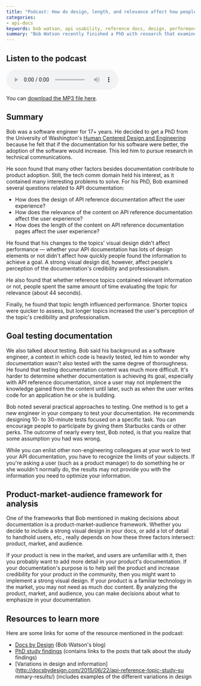 ```yaml
---
title: "Podcast: How do design, length, and relevance affect how people use API reference docs — interview with Bob Watson"
categories:
- api-docs
keywords: bob watson, api usability, reference docs, design, performance, relevance, usability, testing, mythbusing
summary: "Bob Watson recently finished a PhD with research that examined how the design and content of API reference docs affects the user's performance. In this podcast, I talk with Bob about his findings and his other research interests, primarily around goal testing to measure documentation's effectiveness."
---
```


## Listen to the podcast

<p><audio controls="controls"><source src="http://www.podtrac.com/pts/redirect.mp3?http://idratherbetellingstories.com/podcasts/bobwatson_apidocs.mp3" type="audio/mpeg" /></audio></p>

You can <a href="http://www.podtrac.com/pts/redirect.mp3?http://idratherbetellingstories.com/podcasts/bobwatson_apidocs.mp3" alt="Bob Watson podcast on API docs"/>download the MP3 file here</a>.

## Summary

Bob was a software engineer for 17+ years. He decided to get a PhD from the University of Washington's [Human Centered Design and Engineering](http://www.hcde.washington.edu/) because he felt that if the documentation for his software were better, the adoption of the software would increase. This led him to pursue research in technical communications. 

He soon found that many other factors besides documentation contribute to product adoption. Still, the tech comm domain held his interest, as it contained many interesting problems to solve. For his PhD, Bob examined several questions related to API documentation:

* How does the design of API reference documentation affect the user experience?
* How does the relevance of the content on API reference documentation affect the user experience?
* How does the length of the content on API reference documentation pages affect the user experience?

He found that his changes to the topics' visual design didn't affect performance — whether your API documentation has lots of design elements or not didn't affect how quickly people found the information to achieve a goal. A strong visual design did, however, affect people's perception of the documentation's credibility and professionalism.

He also found that whether reference topics contained relevant information or not, people spent the same amount of time evaluating the topic for relevance (about 44 seconds).

Finally, he found that topic length influenced performance. Shorter topics were quicker to assess, but longer topics increased the user's perception of the topic's credibility and professionalism.

## Goal testing documentation

We also talked about testing. Bob said his background as a software engineer, a context in which code is heavily tested, led him to wonder why documentation wasn't also tested with the same degree of thoroughness. He found that testing documentation content was much more difficult. It's harder to determine whether documentation is achieving its goal, especially with API reference documentation, since a user may not implement the knowledge gained from the content until later, such as when the user writes code for an application he or she is building.

Bob noted several practical approaches to testing. One method is to get a new engineer in your company to test your documentation. He recommends designing 10- to 30-minute tests focused on a specific task. You can encourage people to participate by giving them Starbucks cards or other perks. The outcome of nearly every test, Bob noted, is that you realize that some assumption you had was wrong.

While you can enlist other non-engineering colleagues at your work to test your API documentation, you have to recognize the limits of your subjects. If you're asking a user (such as a product manager) to do something he or she wouldn't normally do, the results may not provide you with the information you need to optimize your information.

## Product-market-audience framework for analysis

One of the frameworks that Bob mentioned in making decisions about documentation is a product-market-audience framework. Whether you decide to include a strong visual design in your docs, or add a lot of detail to handhold users, etc., really depends on how these three factors intersect: product, market, and audience.

If your product is new in the market, and users are unfamiliar with it, then you probably want to add more detail in your product's documentation. If your documentation's purpose is to help sell the product and increase credibility for your product in the community, then you might want to implement a strong visual design. If your product is a familiar technology in the market, you may not need as much doc content. By analyzing the product, market, and audience, you can make decisions about what to emphasize in your documentation.

## Resources to learn more

Here are some links for some of the resource mentioned in the podcast:

* [Docs by Design](http://docsbydesign.com/) (Bob Watson's blog)
* [PhD study findings](http://docsbydesign.com/category/phd-dissertation-study/) (contains links to the posts that talk about the study findings)
* [Variations in design and information](http://docsbydesign.com/2015/06/22/api-reference-topic-study-su
mmary-results/) (includes examples of the different variations in design